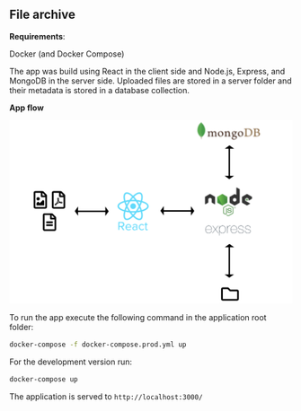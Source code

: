 ## File archive

**Requirements**: 

Docker (and Docker Compose)

The app was build using React in the client side and Node.js, Express, and MongoDB in the server side. Uploaded files are stored in a server folder and their metadata is stored in a database collection.

**App flow**

![app-flow](./app-flow.png)

To run the app execute the following command in the application root folder:

```bash
docker-compose -f docker-compose.prod.yml up
```

For the development version run:

```bash
docker-compose up
```

The application is served to `http://localhost:3000/`
